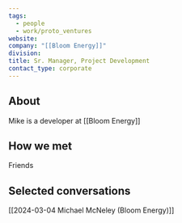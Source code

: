 ```yaml
---
tags:
  - people
  - work/proto_ventures
website: 
company: "[[Bloom Energy]]"
division: 
title: Sr. Manager, Project Development
contact_type: corporate
---
```

## About
Mike is a developer at [[Bloom Energy]]

## How we met
Friends

## Selected conversations
[[2024-03-04 Michael McNeley (Bloom Energy)]]